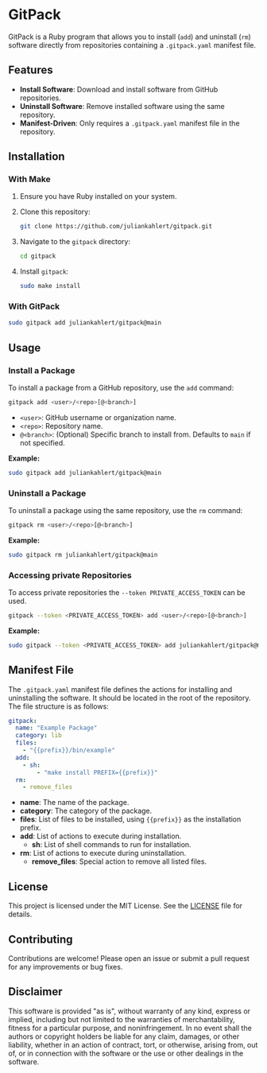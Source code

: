 # GitPack

GitPack is a Ruby program that allows you to install (`add`) and uninstall (`rm`) software directly from repositories containing a `.gitpack.yaml` manifest file.

## Features

- **Install Software**: Download and install software from GitHub repositories.
- **Uninstall Software**: Remove installed software using the same repository.
- **Manifest-Driven**: Only requires a `.gitpack.yaml` manifest file in the repository.

## Installation

### With Make

1. Ensure you have Ruby installed on your system.
2. Clone this repository:

    ```bash
    git clone https://github.com/juliankahlert/gitpack.git
    ```

3. Navigate to the `gitpack` directory:

    ```bash
    cd gitpack
    ```

4. Install `gitpack`:

    ```bash
    sudo make install
    ```

### With GitPack

```bash
sudo gitpack add juliankahlert/gitpack@main
```

## Usage

### Install a Package

To install a package from a GitHub repository, use the `add` command:

```bash
gitpack add <user>/<repo>[@<branch>]
```

- `<user>`: GitHub username or organization name.
- `<repo>`: Repository name.
- `@<branch>`: (Optional) Specific branch to install from. Defaults to `main` if not specified.

**Example:**

```bash
sudo gitpack add juliankahlert/gitpack@main
```

### Uninstall a Package

To uninstall a package using the same repository, use the `rm` command:

```bash
gitpack rm <user>/<repo>[@<branch>]
```

**Example:**

```bash
sudo gitpack rm juliankahlert/gitpack@main
```

### Accessing private Repositories

To access private repositories the `--token PRIVATE_ACCESS_TOKEN` can be used.

```bash
gitpack --token <PRIVATE_ACCESS_TOKEN> add <user>/<repo>[@<branch>]
```

**Example:**

```bash
sudo gitpack --token <PRIVATE_ACCESS_TOKEN> add juliankahlert/gitpack@main
```

## Manifest File

The `.gitpack.yaml` manifest file defines the actions for installing and uninstalling the software. It should be located in the root of the repository. The file structure is as follows:

```yaml
gitpack:
  name: "Example Package"
  category: lib
  files:
    - "{{prefix}}/bin/example"
  add:
    - sh:
        - "make install PREFIX={{prefix}}"
  rm:
    - remove_files
```

- **name**: The name of the package.
- **category**: The category of the package.
- **files**: List of files to be installed, using `{{prefix}}` as the installation prefix.
- **add**: List of actions to execute during installation.
  - **sh**: List of shell commands to run for installation.
- **rm**: List of actions to execute during uninstallation.
  - **remove_files**: Special action to remove all listed files.

## License

This project is licensed under the MIT License. See the [LICENSE](LICENSE) file for details.

## Contributing

Contributions are welcome! Please open an issue or submit a pull request for any improvements or bug fixes.

## Disclaimer

This software is provided "as is", without warranty of any kind, express or implied, including but not limited to the warranties of merchantability, fitness for a particular purpose, and noninfringement. In no event shall the authors or copyright holders be liable for any claim, damages, or other liability, whether in an action of contract, tort, or otherwise, arising from, out of, or in connection with the software or the use or other dealings in the software.
